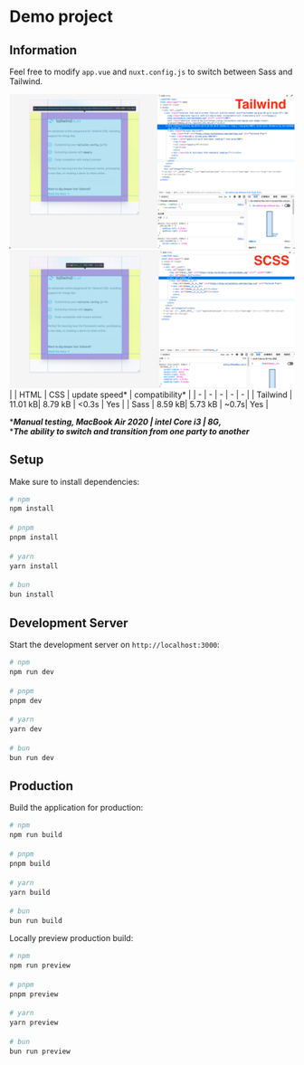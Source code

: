 # Demo project

## Information
Feel free to modify `app.vue` and `nuxt.config.js` to switch between Sass and Tailwind.

![tw](./public/tw.png)
![scss](./public/scss.png)
| | HTML | CSS | update speed* | compatibility* |
| - | - | - | - | - |
| Tailwind | 11.01 kB| 8.79 kB | <0.3s | Yes |
| Sass | 8.59 kB| 5.73 kB | ~0.7s| Yes |

****Manual testing, MacBook Air 2020 | intel Core i3 | 8G,***   
****The ability to switch and transition from one party to another***

## Setup

Make sure to install dependencies:

```bash
# npm
npm install

# pnpm
pnpm install

# yarn
yarn install

# bun
bun install
```

## Development Server

Start the development server on `http://localhost:3000`:

```bash
# npm
npm run dev

# pnpm
pnpm dev

# yarn
yarn dev

# bun
bun run dev
```

## Production

Build the application for production:

```bash
# npm
npm run build

# pnpm
pnpm build

# yarn
yarn build

# bun
bun run build
```

Locally preview production build:

```bash
# npm
npm run preview

# pnpm
pnpm preview

# yarn
yarn preview

# bun
bun run preview
```
